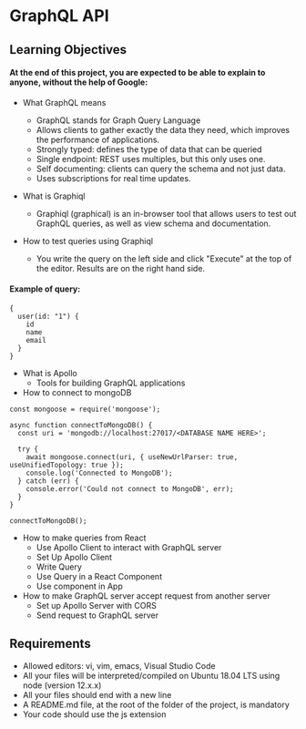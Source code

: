 # GraphQL API

## Learning Objectives
#### At the end of this project, you are expected to be able to explain to anyone, without the help of Google:

- What GraphQL means
  - GraphQL stands for Graph Query Language
  - Allows clients to gather exactly the data they need, which improves the performance of applications.
  - Strongly typed: defines the type of data that can be queried
  - Single endpoint: REST uses multiples, but this only uses one.
  - Self documenting: clients can query the schema and not just data.
  - Uses subscriptions for real time updates.

- What is Graphiql
  - Graphiql (graphical) is an in-browser tool that allows users to test out GraphQL queries, as well as view schema and documentation.
- How to test queries using Graphiql
  - You write the query on the left side and click "Execute" at the top of the editor.  Results are on the right hand side.
#### Example of query:
```
{
  user(id: "1") {
    id
    name
    email
  }
}
```
- What is Apollo
  - Tools for building GraphQL applications
- How to connect to mongoDB
```
const mongoose = require('mongoose');

async function connectToMongoDB() {
  const uri = 'mongodb://localhost:27017/<DATABASE NAME HERE>';

  try {
    await mongoose.connect(uri, { useNewUrlParser: true, useUnifiedTopology: true });
    console.log('Connected to MongoDB');
  } catch (err) {
    console.error('Could not connect to MongoDB', err);
  }
}

connectToMongoDB();
```
- How to make queries from React
  - Use Apollo Client to interact with GraphQL server
  - Set Up Apollo Client
  - Write Query
  - Use Query in a React Component
  - Use component in App
- How to make GraphQL server accept request from another server
  - Set up Apollo Server with CORS
  - Send request to GraphQL server

## Requirements

- Allowed editors: vi, vim, emacs, Visual Studio Code
- All your files will be interpreted/compiled on Ubuntu 18.04 LTS using node (version 12.x.x)
- All your files should end with a new line
- A README.md file, at the root of the folder of the project, is mandatory
- Your code should use the js extension
